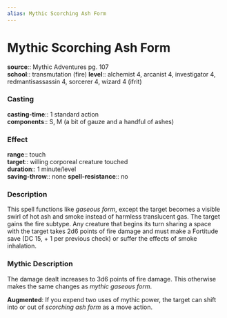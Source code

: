 ```yaml
---
alias: Mythic Scorching Ash Form
---
```


# Mythic Scorching Ash Form

**source**:: Mythic Adventures pg. 107  
**school**:: transmutation (fire)
**level**:: alchemist 4, arcanist 4, investigator 4, redmantisassassin 4, sorcerer 4, wizard 4 (ifrit)

### Casting 

**casting-time**:: 1 standard action  
**components**:: S, M (a bit of gauze and a handful of ashes)

### Effect 

**range**:: touch  
**target**:: willing corporeal creature touched  
**duration**:: 1 minute/level  
**saving-throw**:: none
**spell-resistance**:: no

### Description 

This spell functions like *gaseous form*, except the target becomes a visible swirl of hot ash and smoke instead of harmless translucent gas. The target gains the fire subtype. Any creature that begins its turn sharing a space with the target takes 2d6 points of fire damage and must make a Fortitude save (DC 15, + 1 per previous check) or suffer the effects of smoke inhalation.

### Mythic Description

The damage dealt increases to 3d6 points of fire damage. This otherwise makes the same changes as *mythic gaseous form*.  
  
**Augmented**: If you expend two uses of mythic power, the target can shift into or out of *scorching ash form* as a move action.

